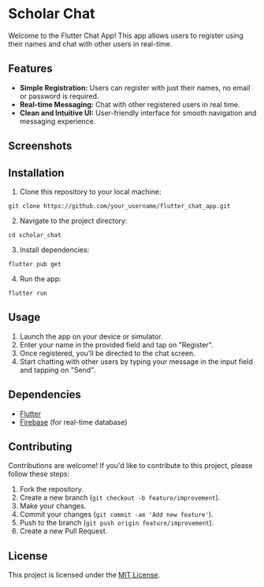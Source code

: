 # Scholar Chat

Welcome to the Flutter Chat App! This app allows users to register using their names and chat with other users in real-time.

## Features

- **Simple Registration:** Users can register with just their names, no email or password is required.
- **Real-time Messaging:** Chat with other registered users in real time.
- **Clean and Intuitive UI:** User-friendly interface for smooth navigation and messaging experience.

## Screenshots



## Installation

1. Clone this repository to your local machine:

```
git clone https://github.com/your_username/flutter_chat_app.git
```

2. Navigate to the project directory:

```
cd scholar_chat
```

3. Install dependencies:

```
flutter pub get
```

4. Run the app:

```
flutter run
```

## Usage

1. Launch the app on your device or simulator.
2. Enter your name in the provided field and tap on "Register".
3. Once registered, you'll be directed to the chat screen.
4. Start chatting with other users by typing your message in the input field and tapping on "Send".

## Dependencies

- [Flutter](https://flutter.dev/)
- [Firebase](https://firebase.google.com/) (for real-time database)

## Contributing

Contributions are welcome! If you'd like to contribute to this project, please follow these steps:

1. Fork the repository.
2. Create a new branch (`git checkout -b feature/improvement`).
3. Make your changes.
4. Commit your changes (`git commit -am 'Add new feature'`).
5. Push to the branch (`git push origin feature/improvement`).
6. Create a new Pull Request.

## License

This project is licensed under the [MIT License](LICENSE).

